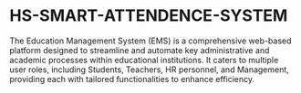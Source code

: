 # HS-SMART-ATTENDENCE-SYSTEM
The Education Management System (EMS) is a comprehensive web-based platform designed to streamline and automate key administrative and academic processes within educational institutions. It caters to multiple user roles, including Students, Teachers, HR personnel, and Management, providing each with tailored functionalities to enhance efficiency.
